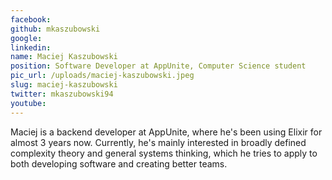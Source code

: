 ```yaml
---
facebook: 
github: mkaszubowski
google: 
linkedin: 
name: Maciej Kaszubowski
position: Software Developer at AppUnite, Computer Science student
pic_url: /uploads/maciej-kaszubowski.jpeg
slug: maciej-kaszubowski
twitter: mkaszubowski94
youtube: 
---
```

Maciej is a backend developer at AppUnite, where he's been using Elixir for almost 3 years now. Currently, he's mainly interested in broadly defined complexity theory and general systems thinking, which he tries to apply to both developing software and creating better teams.
